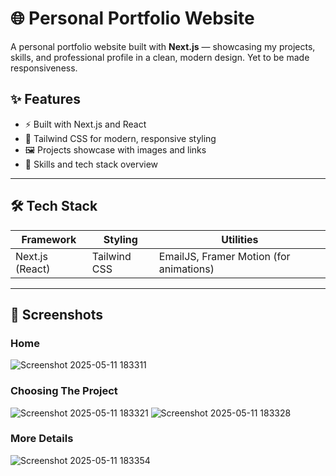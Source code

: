 
# 🌐 Personal Portfolio Website  

A personal portfolio website built with **Next.js** — showcasing my projects, skills, and professional profile in a clean, modern design. Yet to be made responsiveness.



## ✨ Features  

- ⚡ Built with Next.js and React  
- 🎨 Tailwind CSS for modern, responsive styling  
- 🖼️ Projects showcase with images and links  
- 📖 Skills and tech stack overview  


---

## 🛠️ Tech Stack  

|    Framework    |   Styling    |               Utilities                 |
|-----------------|--------------|-----------------------------------------|
| Next.js (React) | Tailwind CSS | EmailJS, Framer Motion (for animations) |



---




## 📌 Screenshots
### Home
![Screenshot 2025-05-11 183311](https://github.com/user-attachments/assets/a82a1986-cea0-49fa-a5bb-f900bf84034e)
### Choosing The Project

![Screenshot 2025-05-11 183321](https://github.com/user-attachments/assets/aebc5c68-bbbd-4f00-9a2f-df0c368d5c02)
![Screenshot 2025-05-11 183328](https://github.com/user-attachments/assets/74a08efb-bda3-4c62-867c-38159aa764ef)
### More Details

![Screenshot 2025-05-11 183354](https://github.com/user-attachments/assets/4223fb22-1af2-46ee-bfdb-c52d5db80317)

